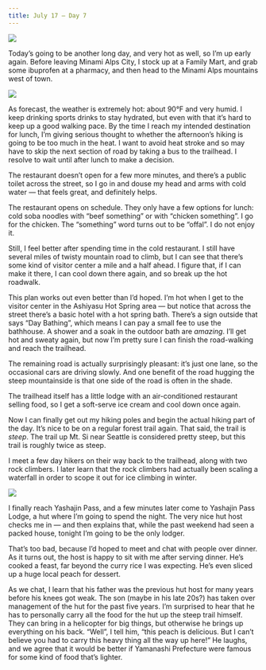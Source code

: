 ```yaml
---
title: July 17 — Day 7
---
```


![](./images/IMG_7956.jpg)

Today’s going to be another long day, and very hot as well, so I’m up early again. Before leaving Minami Alps City, I stock up at a Family Mart, and grab some ibuprofen at a pharmacy, and then head to the Minami Alps mountains west of town.

![](./images/IMG_7963.jpg)

As forecast, the weather is extremely hot: about 90°F and very humid. I keep drinking sports drinks to stay hydrated, but even with that it’s hard to keep up a good walking pace. By the time I reach my intended destination for lunch, I’m giving serious thought to whether the afternoon’s hiking is going to be too much in the heat. I want to avoid heat stroke and so may have to skip the next section of road by taking a bus to the trailhead. I resolve to wait until after lunch to make a decision.

The restaurant doesn’t open for a few more minutes, and there’s a public toilet across the street, so I go in and douse my head and arms with cold water — that feels great, and definitely helps.

The restaurant opens on schedule. They only have a few options for lunch: cold soba noodles with “beef something” or with “chicken something”. I go for the chicken. The “something” word turns out to be “offal”. I do not enjoy it.

Still, I feel better after spending time in the cold restaurant. I still have several miles of twisty mountain road to climb, but I can see that there’s some kind of visitor center a mile and a half ahead. I figure that, if I can make it there, I can cool down there again, and so break up the hot roadwalk.

This plan works out even better than I’d hoped. I’m hot when I get to the visitor center in the Ashiyasu Hot Spring area — but notice that across the street there’s a basic hotel with a hot spring bath. There’s a sign outside that says “Day Bathing”, which means I can pay a small fee to use the bathhouse. A shower and a soak in the outdoor bath are _amazing_. I’ll get hot and sweaty again, but now I’m pretty sure I can finish the road-walking and reach the trailhead.

The remaining road is actually surprisingly pleasant: it’s just one lane, so the occasional cars are driving slowly. And one benefit of the road hugging the steep mountainside is that one side of the road is often in the shade.

The trailhead itself has a little lodge with an air-conditioned restaurant selling food, so I get a soft-serve ice cream and cool down once again.

Now I can finally get out my hiking poles and begin the actual hiking part of the day. It’s nice to be on a regular forest trail again. That said, the trail is _steep_. The trail up Mt. Si near Seattle is considered pretty steep, but this trail is roughly twice as steep.

I meet a few day hikers on their way back to the trailhead, along with two rock climbers. I later learn that the rock climbers had actually been scaling a waterfall in order to scope it out for ice climbing in winter.

![](./images/IMG_7995.jpg)

I finally reach Yashajin Pass, and a few minutes later come to Yashajin Pass Lodge, a hut where I’m going to spend the night. The very nice hut host checks me in — and then explains that, while the past weekend had seen a packed house, tonight I’m going to be the only lodger.

That’s too bad, because I’d hoped to meet and chat with people over dinner. As it turns out, the host is happy to sit with me after serving dinner. He’s cooked a feast, far beyond the curry rice I was expecting. He’s even sliced up a huge local peach for dessert.

As we chat, I learn that his father was the previous hut host for many years before his knees got weak. The son (maybe in his late 20s?) has taken over management of the hut for the past five years. I’m surprised to hear that he has to personally carry all the food for the hut up the steep trail himself. They can bring in a helicopter for big things, but otherwise he brings up everything on his back. “Well”, I tell him, “this peach is delicious. But I can’t believe you had to carry this heavy thing all the way up here!” He laughs, and we agree that it would be better if Yamanashi Prefecture were famous for some kind of food that’s lighter.
